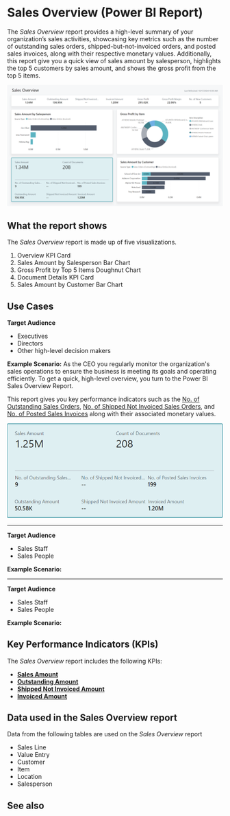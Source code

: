 # Sales Overview (Power BI Report)

The _Sales Overview_ report provides a high-level summary of your organization’s sales activities, showcasing key metrics such as the number of outstanding sales orders, shipped-but-not-invoiced orders, and posted sales invoices, along with their respective monetary values. Additionally, this report give you a quick view of sales amount by salesperson, highlights the top 5 customers by sales amount, and shows the gross profit from the top 5 items.

![Sales Overview screenshot](/business-central/media/sales/sales-overview.png "Sales Overview - Screenshot")

## What the report shows

The _Sales Overview_ report is made up of five visualizations.

1. Overview KPI Card
2. Sales Amount by Salesperson Bar Chart
3. Gross Profit by Top 5 Items Doughnut Chart
4. Document Details KPI Card
5. Sales Amount by Customer Bar Chart

## Use Cases
**Target Audience**
- Executives
- Directors
- Other high-level decision makers

**Example Scenario:** As the CEO you regularly monitor the organization's sales operations to ensure the business is meeting its goals and operating efficiently. To get a quick, high-level overview, you turn to the Power BI Sales Overview Report. 

This report gives you key performance indicators such as the [No. of Outstanding Sales Orders](#TODO), [No. of Shipped Not Invoiced Sales Orders](#TODO), and [No. of Posted Sales Invoices](#TODO) along with their associated monetary values. 

![Sales Overview KPIs screenshot](/business-central/media/sales/sales-overview-kpis.png "Sales Overview KPIs- Screenshot")


---
**Target Audience**

- Sales Staff
- Sales People

**Example Scenario:** 

---
**Target Audience**

- Sales Staff
- Sales People

**Example Scenario:** 



## Key Performance Indicators (KPIs)

The _Sales Overview_ report includes the following KPIs:

- [**Sales Amount**](sales-kpi.md#sales-amount)
- [**Outstanding Amount**](sales-kpi.md#outstanding-quantity)
- [**Shipped Not Invoiced Amount**](sales-kpi.md#shipped-not-invoiced-amount)
- [**Invoiced Amount**](sales-kpi.md#invoiced-amount)

## Data used in the Sales Overview report

Data from the following tables are used on the *Sales Overview* report
- Sales Line
- Value Entry
- Customer
- Item
- Location
- Salesperson

## See also
